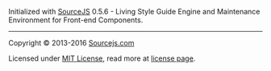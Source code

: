 Initialized with [SourceJS](http://sourcejs.com) 0.5.6 - Living Style Guide Engine and Maintenance Environment for Front-end Components.

___

Copyright © 2013-2016 [Sourcejs.com](http://sourcejs.com)

Licensed under [MIT License](http://en.wikipedia.org/wiki/MIT_License), read more at [license page](http://github.com/sourcejs/source/wiki/MIT-License).
